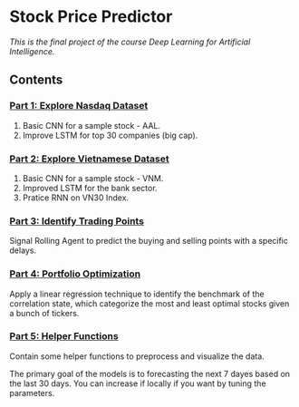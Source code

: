# Stock Price Predictor

*This is the final project of the course Deep Learning for Artificial Intelligence.*

## Contents
### [Part 1: Explore Nasdaq Dataset](https://github.com/hallie304/stock-price-predictor/tree/main/1.%20data_nasdaq)
1. Basic CNN for a sample stock - AAL.
2. Improve LSTM for top 30 companies (big cap).

### [Part 2: Explore Vietnamese Dataset](https://github.com/hallie304/stock-price-predictor/tree/main/2.%20data_vn_20230228)
1. Basic CNN for a sample stock - VNM.
2. Improved LSTM for the bank sector.
3. Pratice RNN on VN30 Index.

### [Part 3: Identify Trading Points](https://github.com/hallie304/stock-price-predictor/tree/main/3.%20identify-trading-points)
Signal Rolling Agent to predict the buying and selling points with a specific delays.

### [Part 4: Portfolio Optimization](https://github.com/hallie304/stock-price-predictor/tree/main/4.%20portfolio_optimization)
Apply a linear regression technique to identify the benchmark of the correlation state, which categorize the most and least optimal stocks given a bunch of tickers.

### [Part 5: Helper Functions](https://github.com/hallie304/stock-price-predictor/tree/main/helper_functions)
Contain some helper functions to preprocess and visualize the data.

The primary goal of the models is to forecasting the next 7 dayes based on the last 30 days. You can increase if locally if you want by tuning the parameters.





